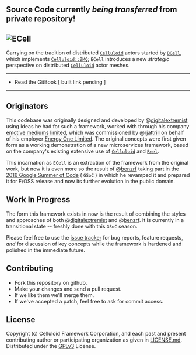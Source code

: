 ## Source Code currently *being transferred* from private repository!

![ECell](https://github.com/energyone/ecell/raw/master/logo-ETh2-1024w.png)
---

Carrying on the tradition of distributed [`Celluloid`](https://github.com/celluloid/celluloid) actors started by [`DCell`](https://github.com/celluloid/dcell), which implements [`Celluloid::ZMQ`](https://github.com/celluloid/celluloid-zmq); `ECell` introduces a new *strategic* perspective on distributed [`Celluloid`](https://github.com/celluloid/celluloid) actor meshes.

---

* Read the GitBook [ built link pending ]

---

## Originators

This codebase was originally designed and developed by @[digitalextremist](https://github.com/digitalextremist) using ideas he had for such a framework, worked with through his company [emotive mediums limited](https://github.com/emotivemediums), which was commissioned by @[rjattrill](https://github.com/rjattrill) on behalf of his employer [Energy One Limited](https://github.com/energyone). The original concepts were first given form as a working demonstration of a new microservices framework, based on the company's existing extensive use of [`Celluloid`](https://github.com/celluloid/celluloid) and [`Reel`](https://github.com/celluloid/reel).

This incarnation as `ECell` is an extraction of the framework from the original work, but now it is even more so the result of @[benzrf](https://github.com/benzrf) taking part in the [2016 Google Summer of Code](https://summerofcode.withgoogle.com/organizations/6688531397214208/) ( `GSoC` ) in which he revamped it and prepared it for F/OSS release and now its further evolution in the public domain.


## Work In Progress

The form this framework exists in now is the result of combining the styles and approaches of both @[digitalextremist](https://github.com/digitalextremist) and @[benzrf](https://github.com/benzrf). It is currently in a transitional state -- freshly done with this `GSoC` season.

Please feel free to use the [issue tracker](https://github.com/celluloid/ecell/issues) for bug reports, feature requests, *and* for discussion of key concepts while the framework is hardened and polished in the immediate future.

## Contributing

* Fork this repository on github.
* Make your changes and send a pull request.
* If we like them we'll merge them.
* If we've accepted a patch, feel free to ask for commit access.

## License

Copyright (c) Celluloid Framework Corporation, and each past and present contributing author or participating organization as given in [LICENSE.md](https://github.com/celluloid/ecell/blob/master/LICENSE.md). Distributed under the [GPLv3](https://www.gnu.org/licenses/gpl.html) License.
